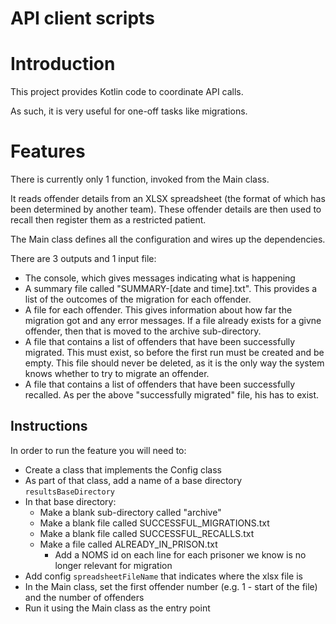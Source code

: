 # API client scripts

# Introduction
This project provides Kotlin code to coordinate API calls.

As such, it is very useful for one-off tasks like migrations.

# Features
There is currently only 1 function, invoked from the Main class.

It reads offender details from an XLSX spreadsheet (the format of which has been determined by another team).
These offender details are then used to recall then register them as a restricted patient.

The Main class defines all the configuration and wires up the dependencies.

There are 3 outputs and 1 input file:
* The console, which gives messages indicating what is happening
* A summary file called "SUMMARY-[date and time].txt". This provides a list of the outcomes of the migration for each offender.
* A file for each offender. This gives information about how far the migration got and any error messages.
  If a file already exists for a givne offender, then that is moved to the archive sub-directory.
* A file that contains a list of offenders that have been successfully migrated. This must exist, so before the first run must be created and be empty.
  This file should never be deleted, as it is the only way the system knows whether to try to migrate an offender.
* A file that contains a list of offenders that have been successfully recalled.
  As per the above "successfully migrated" file, his has to exist.

## Instructions
In order to run the feature you will need to:
* Create a class that implements the Config class
* As part of that class, add a name of a base directory `resultsBaseDirectory`
* In that base directory:
  - Make a blank sub-directory called "archive"
  - Make a blank file called SUCCESSFUL_MIGRATIONS.txt
  - Make a blank file called SUCCESSFUL_RECALLS.txt
  - Make a file called ALREADY_IN_PRISON.txt
    - Add a NOMS id on each line for each prisoner we know is no longer relevant for migration
* Add config `spreadsheetFileName` that indicates where the xlsx file is
* In the Main class, set the first offender number (e.g. 1 - start of the file) and the number of offenders
* Run it using the Main class as the entry point